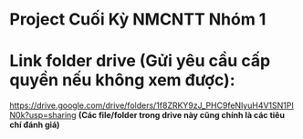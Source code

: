 # Project Cuối Kỳ NMCNTT Nhóm 1
# Link folder drive (Gửi yêu cầu cấp quyền nếu không xem được):
https://drive.google.com/drive/folders/1f8ZRKY9zJ_PHC9feNlyuH4V1SN1PIN0k?usp=sharing
**(Các file/folder trong drive này cũng chính là các tiêu chí đánh giá)**
